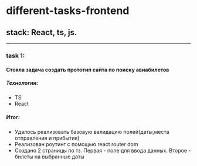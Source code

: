 # different-tasks-frontend
## stack: React, ts, js.

___
### task 1:
#### Стояла задача создать прототип сайта по поиску авиабилетов
##### Технологии:
* TS
* React
##### Итог:
* Удалось реализовать базовую валидацию полей(даты,места отправления и прибытия)
* Реализован роутинг с помощью react router dom
* Создано 2 страницы по тз. Первая - поле для ввода данных. Второе - билеты на выбранные даты 
